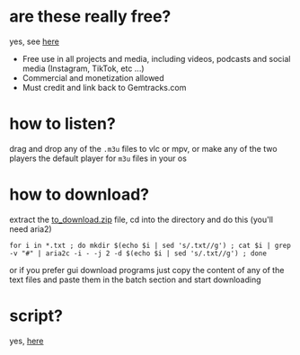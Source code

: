 # are these really free?
yes, see [here](https://www.gemtracks.com/free-music/)

- Free use in all projects and media, including videos, podcasts and social media (Instagram, TikTok, etc ...)
- Commercial and monetization allowed
- Must credit and link back to Gemtracks.com

# how to listen?
drag and drop any of the `.m3u` files to vlc or mpv, or make any of the two players the default player for `m3u` files in your os

# how to download?
extract the [to_download.zip](https://github.com/junguler/gemtracks_free-music/raw/main/to_download.zip) file, cd into the directory and do this (you'll need aria2)

```
for i in *.txt ; do mkdir $(echo $i | sed 's/.txt//g') ; cat $i | grep -v "#" | aria2c -i - -j 2 -d $(echo $i | sed 's/.txt//g') ; done
```

or if you prefer gui download programs just copy the content of any of the text files and paste them in the batch section and start downloading

# script?
yes, [here](https://github.com/junguler/gemtracks_free-music/blob/main/gemtracks.sh)
